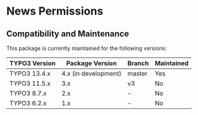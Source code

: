 # News Permissions

## Compatibility and Maintenance

This package is currently maintained for the following versions:

| TYPO3 Version         | Package Version      | Branch  | Maintained    |
|-----------------------|----------------------|---------|---------------|
| TYPO3 13.4.x          | 4.x (in development) | master  | Yes           |
| TYPO3 11.5.x          | 3.x                  | v3      | No           |
| TYPO3 8.7.x           | 2.x                  | -       | No            |
| TYPO3 6.2.x           | 1.x                  | -       | No            |
